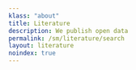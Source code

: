```yaml
---
klass: "about"
title: Literature
description: We publish open data
permalink: /sm/literature/search
layout: literature
noindex: true
---
```


<script>
  // overwritting siteconfig for a specific page allows us to have multiple literature widgets with different configuration
  var siteConfig = {
    literature: {
      rootFilter: {countriesOfCoverage: ['AS','CK','TL','FM','FJ','PF','GU','KI','MH','NR','NC','NU','MP','PW','PG','WS','SB','TK','TO','TV','VU','WF']}
    }
  };
</script>
